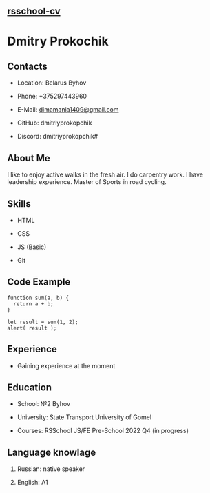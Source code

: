 ## [rsschool-cv](https://dmitriyprokopchik.github.io/rsschool-cv/cv "rsschool-cv")

# Dmitry Prokochik

## Contacts

* Location: Belarus Byhov 

* Phone: +375297443960

* E-Mail: dimamania1409@gmail.com 

* GitHub: dmitriyprokopchik 

* Discord: dmitriyprokopchik#

## About Me

I like to enjoy active walks in the fresh air. I do carpentry work. I have leadership experience. Master of Sports in road cycling.

## Skills

* HTML

* CSS

* JS (Basic)

* Git

## Code Example

```
function sum(a, b) {
  return a + b;
}

let result = sum(1, 2);
alert( result );
```

## Experience

* Gaining experience at the moment

## Education

* School: №2 Byhov

* University: State Transport University of Gomel

* Courses: RSSchool JS/FE Pre-School 2022 Q4 (in progress)

## Language knowlage

1. Russian: native speaker

2. English: A1 
